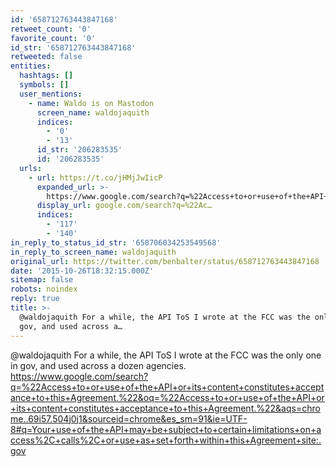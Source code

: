 ```yaml
---
id: '658712763443847168'
retweet_count: '0'
favorite_count: '0'
id_str: '658712763443847168'
retweeted: false
entities:
  hashtags: []
  symbols: []
  user_mentions:
    - name: Waldo is on Mastodon
      screen_name: waldojaquith
      indices:
        - '0'
        - '13'
      id_str: '206283535'
      id: '206283535'
  urls:
    - url: https://t.co/jHMjJwIicP
      expanded_url: >-
        https://www.google.com/search?q=%22Access+to+or+use+of+the+API+or+its+content+constitutes+acceptance+to+this+Agreement.%22&oq=%22Access+to+or+use+of+the+API+or+its+content+constitutes+acceptance+to+this+Agreement.%22&aqs=chrome..69i57.504j0j1&sourceid=chrome&es_sm=91&ie=UTF-8#q=Your+use+of+the+API+may+be+subject+to+certain+limitations+on+access%2C+calls%2C+or+use+as+set+forth+within+this+Agreement+site:.gov
      display_url: google.com/search?q=%22Ac…
      indices:
        - '117'
        - '140'
in_reply_to_status_id_str: '658706034253549568'
in_reply_to_screen_name: waldojaquith
original_url: https://twitter.com/benbalter/status/658712763443847168
date: '2015-10-26T18:32:15.000Z'
sitemap: false
robots: noindex
reply: true
title: >-
  @waldojaquith For a while, the API ToS I wrote at the FCC was the only one in
  gov, and used across a…
---
```


@waldojaquith For a while, the API ToS I wrote at the FCC was the only one in gov, and used across a dozen agencies. https://www.google.com/search?q=%22Access+to+or+use+of+the+API+or+its+content+constitutes+acceptance+to+this+Agreement.%22&oq=%22Access+to+or+use+of+the+API+or+its+content+constitutes+acceptance+to+this+Agreement.%22&aqs=chrome..69i57.504j0j1&sourceid=chrome&es_sm=91&ie=UTF-8#q=Your+use+of+the+API+may+be+subject+to+certain+limitations+on+access%2C+calls%2C+or+use+as+set+forth+within+this+Agreement+site:.gov